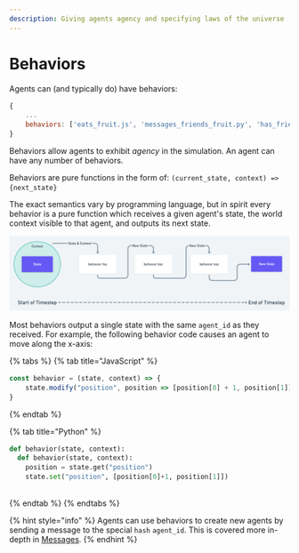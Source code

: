 ```yaml
---
description: Giving agents agency and specifying laws of the universe
---
```


# Behaviors

Agents can \(and typically do\) have behaviors:

```javascript
{
    ...
    behaviors: ['eats_fruit.js', 'messages_friends_fruit.py', 'has_friends.js']
}
```

Behaviors allow agents to exhibit _agency_ in the simulation. An agent can have any number of behaviors.

Behaviors are pure functions in the form of: `(current_state, context) => {next_state}`

The exact semantics vary by programming language, but in spirit every behavior is a pure function which receives a given agent's state, the world context visible to that agent, and outputs its next state.

![During a timestep an agent passes its state and context to its associated behaviors, modifying its state](../.gitbook/assets/untitled-4-.png)

Most behaviors output a single state with the same `agent_id` as they received. For example, the following behavior code causes an agent to move along the x-axis:

{% tabs %}
{% tab title="JavaScript" %}
```javascript
const behavior = (state, context) => {
    state.modify("position", position => [position[0] + 1, position[1]]);
}
```
{% endtab %}

{% tab title="Python" %}
```python
def behavior(state, context):
  def behavior(state, context):
    position = state.get("position")
    state.set("position", [position[0]+1, position[1]])
  
```
{% endtab %}
{% endtabs %}

{% hint style="info" %}
Agents can use behaviors to create new agents by sending a message to the special `hash` `agent_id`. This is covered more in-depth in [Messages](../agent-messages/handling-messages.md).
{% endhint %}

### 

